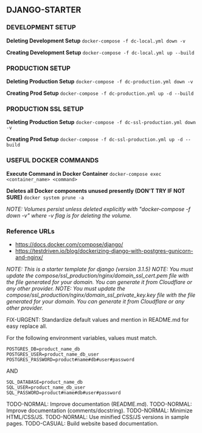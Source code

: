 ## DJANGO-STARTER

### DEVELOPMENT SETUP
**Deleting Development Setup**
`docker-compose -f dc-local.yml down -v`

**Creating Development Setup**
`docker-compose -f dc-local.yml up --build`

### PRODUCTION SETUP
**Deleting Production Setup**
`docker-compose -f dc-production.yml down -v`

**Creating Prod Setup**
`docker-compose -f dc-production.yml up -d --build`

### PRODUCTION SSL SETUP
**Deleting Production Setup**
`docker-compose -f dc-ssl-production.yml down -v`

**Creating Prod Setup**
`docker-compose -f dc-ssl-production.yml up -d --build`

### USEFUL DOCKER COMMANDS
**Execute Command in Docker Container**
`docker-compose exec <container_name> <command>`

**Deletes all Docker components unused presently (DON'T TRY IF NOT SURE)**
`docker system prune -a`

*NOTE: Volumes persist unless deleted explicitly with "docker-compose -f <yml filename> down -v" where -v flag is for deleting the volume.*

### Reference URLs
- https://docs.docker.com/compose/django/
- https://testdriven.io/blog/dockerizing-django-with-postgres-gunicorn-and-nginx/

*NOTE: This is a starter template for django (version 3.1.5)*
*NOTE: You must update the compose/ssl_production/nginx/domain_ssl_cert.pem file with the file generated for your domain. You can generate it from Cloudflare or any other provider.*
*NOTE: You must update the compose/ssl_production/nginx/domain_ssl_private_key.key file with the file generated for your domain. You can generate it from Cloudflare or any other provider.*

FIX-URGENT: Standardize default values and mention in README.md for easy replace all.

For the following environment variables, values must match.
```
POSTGRES_DB=product_name_db
POSTGRES_USER=product_name_db_user
POSTGRES_PASSWORD=product#name#db#user#password
```
AND
```
SQL_DATABASE=product_name_db
SQL_USER=product_name_db_user
SQL_PASSWORD=product#name#db#user#password
```

TODO-NORMAL: Improve documentation (README.md).
TODO-NORMAL: Improve documentation (comments/docstring).
TODO-NORMAL: Minimize HTML/CSS/JS. 
TODO-NORMAL: Use minified CSS/JS versions in sample pages.
TODO-CASUAL: Build website based documentation.
